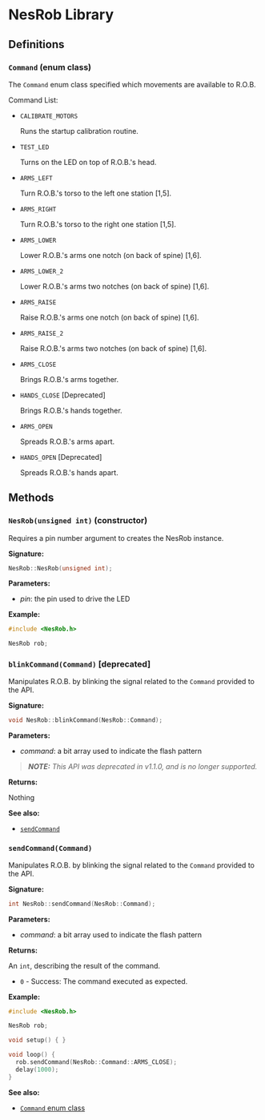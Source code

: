 NesRob Library
==============

Definitions
-----------

### `Command` (enum class)

The `Command` enum class specified which movements are available to R.O.B.

Command List:

- `CALIBRATE_MOTORS`

  Runs the startup calibration routine.

- `TEST_LED`

  Turns on the LED on top of R.O.B.'s head.

- `ARMS_LEFT`

  Turn R.O.B.'s torso to the left one station [1,5].

- `ARMS_RIGHT`

  Turn R.O.B.'s torso to the right one station [1,5].

- `ARMS_LOWER`

  Lower R.O.B.'s arms one notch (on back of spine) [1,6].

- `ARMS_LOWER_2`

  Lower R.O.B.'s arms two notches (on back of spine) [1,6].

- `ARMS_RAISE`

  Raise R.O.B.'s arms one notch (on back of spine) [1,6].

- `ARMS_RAISE_2`

  Raise R.O.B.'s arms two notches (on back of spine) [1,6].

- `ARMS_CLOSE`

  Brings R.O.B.'s arms together.

- `HANDS_CLOSE` [Deprecated]

  Brings R.O.B.'s hands together.

- `ARMS_OPEN`

  Spreads R.O.B.'s arms apart.

- `HANDS_OPEN` [Deprecated]

  Spreads R.O.B.'s hands apart.

Methods
-------

### `NesRob(unsigned int)` (constructor)

Requires a pin number argument to creates the NesRob instance.

**Signature:**

```cpp
NesRob::NesRob(unsigned int);
```

**Parameters:**

- _pin_: the pin used to drive the LED

**Example:**

```cpp
#include <NesRob.h>

NesRob rob;
```

### `blinkCommand(Command)` [deprecated]

Manipulates R.O.B. by blinking the signal related to the `Command` provided to
the API.

**Signature:**

```cpp
void NesRob::blinkCommand(NesRob::Command);
```

**Parameters:**

- _command_: a bit array used to indicate the flash pattern

> _**NOTE:** This API was deprecated in v1.1.0, and is no longer supported._

**Returns:**

Nothing

**See also:**

- [`sendCommand`](#sendcommand\(command\))

### `sendCommand(Command)`

Manipulates R.O.B. by blinking the signal related to the `Command` provided to
the API.

**Signature:**

```cpp
int NesRob::sendCommand(NesRob::Command);
```

**Parameters:**

- _command_: a bit array used to indicate the flash pattern

**Returns:**

An `int`, describing the result of the command.

- `0` - Success: The command executed as expected.

**Example:**

```cpp
#include <NesRob.h>

NesRob rob;

void setup() { }

void loop() {
  rob.sendCommand(NesRob::Command::ARMS_CLOSE);
  delay(1000);
}
```

**See also:**

- [`Command` enum class](#command-enum-class)
